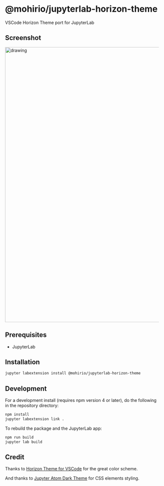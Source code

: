 # @mohirio/jupyterlab-horizon-theme

VSCode Horizon Theme port for JupyterLab

## Screenshot
<img src="https://user-images.githubusercontent.com/29782314/69231444-6d1be500-0bcc-11ea-9bf6-635e425d69df.png" alt="drawing" width="900"/>

## Prerequisites

* JupyterLab

## Installation

```bash
jupyter labextension install @mohirio/jupyterlab-horizon-theme
```

## Development

For a development install (requires npm version 4 or later), do the following in the repository directory:

```bash
npm install
jupyter labextension link .
```

To rebuild the package and the JupyterLab app:

```bash
npm run build
jupyter lab build
```

## Credit

Thanks to [Horizon Theme for VSCode](https://horizontheme.com) for the great color scheme.

And thanks to [Jupyter Atom Dark Theme](https://github.com/BurglarBenson/Jupyter-Atom-Dark-Theme) for CSS elements styling.